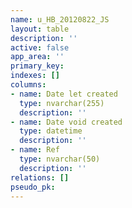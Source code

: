 ```yaml
---
name: u_HB_20120822_JS
layout: table
description: ''
active: false
app_area: ''
primary_key: 
indexes: []
columns:
- name: Date let created
  type: nvarchar(255)
  description: ''
- name: Date void created
  type: datetime
  description: ''
- name: Ref
  type: nvarchar(50)
  description: ''
relations: []
pseudo_pk: 
---
```


